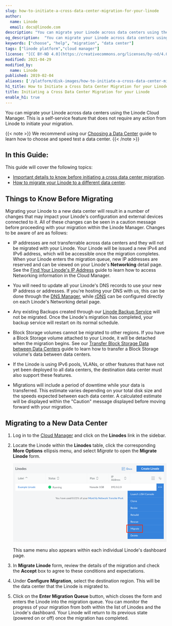 ```yaml
---
slug: how-to-initiate-a-cross-data-center-migration-for-your-linode
author:
  name: Linode
  email: docs@linode.com
description: "You can migrate your Linode across data centers using the Linode Cloud Manager. This guide explains how to do so, and what you should know beforehand."
og_description:  "You can migrate your Linode across data centers using the Linode Cloud Manager. This guide explains how to do so, and what you should know beforehand."
keywords: ["choose", "help", "migration", "data center"]
tags: ["linode platform","cloud manager"]
license: "[CC BY-ND 4.0](https://creativecommons.org/licenses/by-nd/4.0)"
modified: 2021-04-29
modified_by:
  name: Linode
published: 2019-02-04
aliases: ['/platform/disk-images/how-to-initiate-a-cross-data-center-migration-for-your-linode/','/platform/migrating-to-a-different-data-center/']
h1_title: How to Initiate a Cross Data Center Migration for your Linode
title: Initiating a Cross Data Center Migration for your Linode
enable_h1: true
---
```


You can migrate your Linode across data centers using the Linode Cloud Manager. This is a self-service feature that does not require any action from Linode to initiate your migration.

{{< note >}}
We recommend using our [Choosing a Data Center](/docs/guides/how-to-choose-a-data-center/) guide to learn how to choose and speed test a data center.
{{< /note >}}

## In this Guide:

This guide will cover the following topics:

- [Important details to know before initiating a cross data center migration](#things-to-know-before-migrating).
- [How to migrate your Linode to a different data center](#migrating-to-a-new-data-center).

## Things to Know Before Migrating

Migrating your Linode to a new data center will result in a number of changes that may impact your Linode's configuration and external devices connected to it. All of these changes can be seen in a caution message before proceeding with your migration within the Linode Manager. Changes to be aware of are as follows:

- IP addresses are not transferrable across data centers and they will not be migrated with your Linode. Your Linode will be issued a new IPv4 and IPv6 address, which will be accessible once the migration completes. When your Linode enters the migration queue, new IP addresses are reserved and can be viewed on your Linode's **Networking** detail page. See the [Find Your Linode's IP Address](/docs/guides/find-your-linodes-ip-address/) guide to learn how to access Networking information in the Cloud Manager.

- You will need to update all your Linode's DNS records to use your new IP address or addresses. If you're hosting your DNS with us, this can be done through the [DNS Manager](/docs/products/networking/dns-manager/), while [rDNS](/docs/guides/configure-rdns/) can be configured directly on each Linode's Networking detail page.

- Any existing Backups created through our [Linode Backup Service](/docs/products/storage/backups/) will not be migrated. Once the Linode's migration has completed, your backup service will restart on its normal schedule.

- Block Storage volumes cannot be migrated to other regions. If you have a Block Storage volume attached to your Linode, it will be detached when the migration begins. See our [Transfer Block Storage Data between Data Centers](/docs/products/storage/block-storage/guides/transfer-volume-data-between-data-centers/) guide to learn how to transfer a Block Storage volume's data between data centers.

- If the Linode is using IPv6 pools, VLANs, or other features that have not yet been deployed to all data centers, the destination data center must also support these features.

- Migrations will include a period of downtime while your data is transferred. This estimate varies depending on your total disk size and the speeds expected between each data center. A calculated estimate will be displayed within the "Caution" message displayed before moving forward with your migration.

## Migrating to a New Data Center

1. Log in to the [Cloud Manager](https://www.cloud.linode.com) and click on the **Linodes** link in the sidebar.

1. Locate the Linode within the **Linodes** table, click the corresponding **More Options** ellipsis menu, and select *Migrate* to open the **Migrate Linode** form.

    ![How to initiate a cross data center migration.](linode-list-migrate-action.png "How to initiate a cross data center migration.")

    This same menu also appears within each individual Linode's dashboard page.

1. In **Migrate Linode** form, review the details of the migration and check the **Accept** box to agree to these conditions and expectations.

1. Under **Configure Migration**, select the destination region. This will be the data center that the Linode is migrated to.

1. Click on the **Enter Migration Queue** button, which closes the form and enters the Linode into the migration queue. You can monitor the progress of your migration from both within the list of Linodes and the Linode's dashboard. Your Linode will return to its previous state (powered on or off) once the migration has completed.
